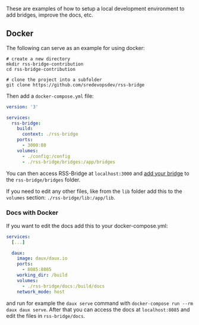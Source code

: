 These are examples of how to setup a local development environment to add bridges, improve the docs, etc.

## Docker

The following can serve as an example for using docker:

```
# create a new directory
mkdir rss-bridge-contribution
cd rss-bridge-contribution

# clone the project into a subfolder
git clone https://github.com/sredevopsdev/rss-bridge
```

Then add a `docker-compose.yml` file:

```yml
version: '3'

services:
  rss-bridge:
    build:
      context: ./rss-bridge
    ports:
      - 3000:80
    volumes:
      - ./config:/config
      - ./rss-bridge/bridges:/app/bridges
```

You can then access RSS-Bridge at `localhost:3000` and [add your bridge](../05_Bridge_API/How_to_create_a_new_bridge) to the `rss-bridge/bridges` folder.

If you need to edit any other files, like from the `lib` folder add this to the `volumes` section: `./rss-bridge/lib:/app/lib`.

### Docs with Docker

If you want to edit the docs add this to your docker-compose.yml:

```yml
services:
  [...]

  daux:
    image: daux/daux.io
    ports:
      - 8085:8085
    working_dir: /build
    volumes:
      - ./rss-bridge/docs:/build/docs
    network_mode: host
```

and run for example the `daux serve` command with `docker-compose run --rm daux daux serve`.
After that you can access the docs at `localhost:8085` and edit the files in `rss-bridge/docs`.
